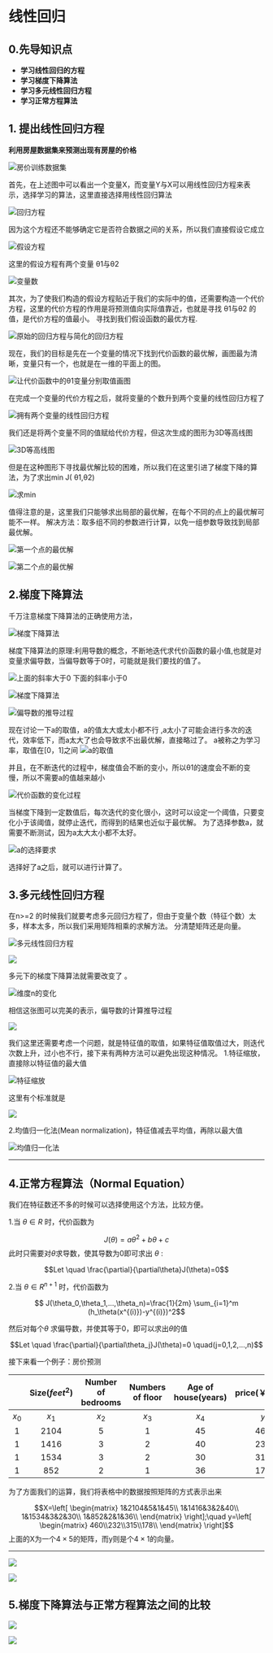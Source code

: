 # 线性回归

## 0.先导知识点
* **学习线性回归的方程**
* **学习梯度下降算法**
* **学习多元线性回归方程**
* **学习正常方程算法**



## 1. 提出线性回归方程
**利用房屋数据集来预测出现有房屋的价格**

![房价训练数据集](_v_images/_房价训练数据集_1554215479_13209.png)

首先，在上述图中可以看出一个变量X，而变量Y与X可以用线性回归方程来表示，选择学习的算法，这里直接选择用线性回归算法

![回归方程](_v_images/_回归方程_1554279127_19890.png)
 
因为这个方程还不能够确定它是否符合数据之间的关系，所以我们直接假设它成立

![假设方程](_v_images/_假设方程_1554215911_3801.png)

这里的假设方程有两个变量 θ1与θ2 

![变量数](_v_images/_变量数_1554216024_28065.png)

其次，为了使我们构造的假设方程贴近于我们的实际中的值，还需要构造一个代价方程，这里的代价方程的作用是将预测值向实际值靠近，也就是寻找 θ1与θ2 的值，是代价方程的值最小。 寻找到我们假设函数的最优方程.

![原始的回归方程与简化的回归方程](_v_images/_原始的回归方程与简化_1554216403_12000.png)

现在，我们的目标是先在一个变量的情况下找到代价函数的最优解，画图最为清晰，变量只有一个，也就是在一维的平面上的图。

![让代价函数中的θ1变量分别取值画图](_v_images/_让o1变量分别取值画_1554216690_29234.png)

在完成一个变量的代价方程之后，就将变量的个数升到两个变量的线性回归方程了 

![拥有两个变量的线性回归方程](_v_images/_拥有两个变量的线性回_1554216807_4747.png)

我们还是将两个变量不同的值赋给代价方程，但这次生成的图形为3D等高线图

![3D等高线图](_v_images/_3d等高线图_1554217216_24551.png)


但是在这种图形下寻找最优解比较的困难，所以我们在这里引进了梯度下降的算法，为了求出min J( θ1,θ2)

![求min](_v_images/_求min_1554217361_1868.png)
         
值得注意的是，这里我们只能够求出局部的最优解，在每个不同的点上的最优解可能不一样。
解决方法：取多组不同的参数进行计算，以免一组参数导致找到局部最优解。

![第一个点的最优解](_v_images/_第一个点的最优解_1554217518_7266.png)

![第二个点的最优解](_v_images/_第二个点的最优解_1554217542_11105.png)


## 2.梯度下降算法
千万注意梯度下降算法的正确使用方法，

![梯度下降算法](_v_images/_梯度下降算法_1554217731_4250.png)

梯度下降算法的原理:利用导数的概念，不断地迭代求代价函数的最小值,也就是对变量求偏导数，当偏导数等于0时，可能就是我们要找的值了。

![上面的斜率大于0  下面的斜率小于0](_v_images/_上面的斜率大于0下面_1554218211_12602.png)

![梯度下降算法](_v_images/_梯度下降算法_1554281625_24816.png)

![偏导数的推导过程](_v_images/_偏导数的推导过程_1554281302_27433.png)

现在讨论一下a的取值，a的值太大或太小都不行 ,a太小了可能会进行多次的迭代，效率低下，而a太大了也会导致求不出最优解，直接略过了。
a被称之为学习率，取值在[0，1]之间
![a的取值](_v_images/_a的取值_1554218309_7840.png)
    
并且，在不断迭代的过程中，梯度值会不断的变小，所以θ1的速度会不断的变慢，所以不需要a的值越来越小

![代价函数的变化过程](_v_images/_代价函数的变化过程_1554218640_24909.png)

当梯度下降到一定数值后，每次迭代的变化很小，这时可以设定一个阈值，只要变化小于该阈值，就停止迭代，而得到的结果也近似于最优解。
为了选择参数a，就需要不断测试，因为a太大太小都不太好。

![a的选择要求](_v_images/_a的选择要求_1554218888_20127.png)

选择好了a之后，就可以进行计算了。

## 3.多元线性回归方程
在n>=2 的时候我们就要考虑多元回归方程了，但由于变量个数（特征个数）太多，样本太多，所以我们采用矩阵相乘的求解方法。
分清楚矩阵还是向量。

![多元线性回归方程](_v_images/_多元线性回归方程_1554281875_163.png)

![](_v_images/_1554282001_6626.png)

多元下的梯度下降算法就需要改变了 。

![维度n的变化](_v_images/_维度n的变化_1554285040_13007.png)

相信这张图可以完美的表示，偏导数的计算推导过程

![](_v_images/_1554285080_4349.png)

我们这里还需要考虑一个问题，就是特征值的取值，如果特征值取值过大，则迭代次数上升，过小也不行，接下来有两种方法可以避免出现这种情况。
1.特征缩放，直接除以特征值的最大值

![特征缩放](_v_images/_特征缩放_1554285342_14018.png)

这里有个标准就是

![](_v_images/_1554285414_4850.png)


2.均值归一化法(Mean normalization)，特征值减去平均值，再除以最大值

![均值归一化法](_v_images/_平均值法_1554285483_10906.png)

***
## 4.正常方程算法（Normal Equation）
我们在特征数还不多的时候可以选择使用这个方法，比较方便。

1.当 $\theta\in R$  时，代价函数为 

$$J(\theta)=a\theta^2+b\theta+c$$
此时只需要对$\theta$求导数，使其导数为0即可求出 $\theta$  :

$$Let \quad \frac{\partial}{\partial\theta}J(\theta)=0$$

2.当 $\theta\in R^{n+1}$ 时，代价函数为

$$ J(\theta_0,\theta_1,...,\theta_n)=\frac{1}{2m} \sum_{i=1}^m (h_\theta(x^{(i)})-y^{(i)})^2$$

然后对每个$\theta$ 求偏导数，并使其等于0，即可以求出$\theta$的值 

$$Let \quad \frac{\partial}{\partial\theta_j}J(\theta)=0 \quad(j=0,1,2,...,n)$$

接下来看一个例子：房价预测

|       | **Size($feet^2$)** | **Number of bedrooms** | **Numbers of floor** | **Age of house(years)** | **price(￥1000)** |
| :---: | :----------------: | :--------------------: | :------------------: | :---------------------: | :---------------: |
| $x_0$ |       $x_1$        |         $x_2$          |        $x_3$         |          $x_4$          |        $y$        |
|   1   |        2104        |           5            |          1           |           45            |        460        |
|   1   |        1416        |           3            |          2           |           40            |        232        |
|   1   |        1534        |           3            |          2           |           30            |        315        |
|   1   |        852         |           2            |          1           |           36            |        178        |

为了方面我们的运算，我们将表格中的数据按照矩阵的方式表示出来

$$X=\left[
\begin{matrix} 1&2104&5&1&45\\
1&1416&3&2&40\\
1&1534&3&2&30\\
1&852&2&1&36\\
\end{matrix}
\right];\quad
y=\left[
\begin{matrix} 460\\232\\315\\178\\
\end{matrix}
\right]$$
上面的X为一个$4\times5$的矩阵，而y则是个$4\times1$的向量。

***

![](_v_images/20190403222332666_31540.png)

![](_v_images/20190403222626018_19358.png)


## 5.梯度下降算法与正常方程算法之间的比较
![](_v_images/20190403223140814_13663.png)

![](_v_images/20190403223209966_12136.png)